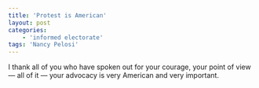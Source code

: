 ```yaml
---
title: 'Protest is American'
layout: post
categories:
    - 'informed electorate'
tags: 'Nancy Pelosi'
---
```


I thank all of you who have spoken out for your courage, your point of view — all of it — your advocacy is very American and very important.